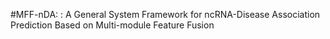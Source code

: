 #MFF-nDA: : A General System Framework for ncRNA-Disease Association Prediction Based on Multi-module Feature Fusion
